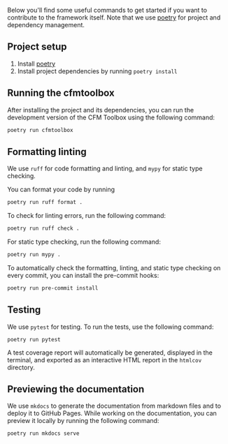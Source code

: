 Below you'll find some useful commands to get started if you want to contribute to the framework itself.
Note that we use [poetry](https://python-poetry.org/) for project and dependency management.

## Project setup

1. Install [poetry](https://python-poetry.org/)
2. Install project dependencies by running `poetry install`

## Running the cfmtoolbox

After installing the project and its dependencies, you can run the development version of the CFM Toolbox using the following command: 

```bash
poetry run cfmtoolbox
```

## Formatting linting

We use `ruff` for code formatting and linting, and `mypy` for static type checking.

You can format your code by running

```bash
poetry run ruff format .
```

To check for linting errors, run the following command:

```bash
poetry run ruff check .
```

For static type checking, run the following command:

```bash
poetry run mypy .
```

To automatically check the formatting, linting, and static type checking on every commit, you can install the pre-commit hooks:

```bash
poetry run pre-commit install
```

## Testing

We use `pytest` for testing.
To run the tests, use the following command:

```
poetry run pytest
```

A test coverage report will automatically be generated, displayed in the terminal, and exported as an interactive HTML report in the `htmlcov` directory.

## Previewing the documentation

We use `mkdocs` to generate the documentation from markdown files and to deploy it to GitHub Pages.
While working on the documentation, you can preview it locally by running the following command:

```bash
poetry run mkdocs serve
```

